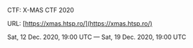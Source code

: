 CTF: X-MAS CTF 2020

URL: [https://xmas.htsp.ro/](https://xmas.htsp.ro/)

Sat, 12 Dec. 2020, 19:00 UTC — Sat, 19 Dec. 2020, 19:00 UTC
